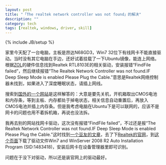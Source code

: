 ```yaml
---
layout: post
title: "「The realtek network controller was not found」的解决"
description: ""
category: tech
tags: [realtek, windows, driver, skill]
---
```

{% include JB/setup %}

家里今天配了一台电脑，主板是昂达N68GD3，Win7 32位下有线网卡不能直接驱动。当时没有其它电脑在手边，还好试着挂载了一下Ubuntu镜像，能连上网络。根据[ZOL](http://detail.zol.com.cn/motherboard/index294964.shtml)的硬件信息找到Realtek RTL8103E的相关驱动，安装报错“FindFile failed”，然后继续报错“The Realtek Network Controller was not found.IF Deep Sleep Mode is enabled Please Plug the Cable.”意思是Realtek网络控制器未找到，如果进入了深度睡眠状态，请插上网线。

搜索到[国外的一个网站](http://adeelejaz.com/blog/realteks-network-controller-deep-sleep-mode-issue/)是这样解答的：大意是要先关机，开机箱取出CMOS电池和内存条，等到主板、内存都处于掉电状态，相关信息自动重置后，再放入CMOS电池并插上内存条。但是我考虑电脑在Ubuntu下是可以联网的，应该不是网卡的问题也用不着拆机箱，再说也没法拆。

我再去别的网站找网卡驱动，这次没有报错“FindFile failed”，不过还是报“The Realtek Network Controller was not found.IF Deep Sleep Mode is enabled Please Plug the Cable.”这时找到[一个豆友的文章](http://www.douban.com/note/189617233/)，去了下[Realtek的官网](http://www.realtek.com.tw/)，到[这个页面](http://www.realtek.com.tw/downloads/downloadsView.aspx?Langid=3&PNid=13&PFid=5&Level=5&Conn=4&DownTypeID=3&GetDown=false)下载了驱动文件Win7 and WinServer 2008 R2 Auto Installation Program (SID:1483418)，安装后网卡在设备管理器里即可识别。

问题在于没下对驱动，所以还是装官网上的驱动最好。